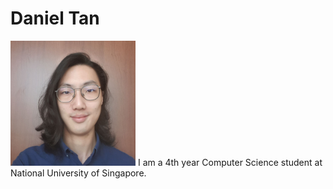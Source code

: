 # Daniel Tan

<img src="/assets/img/myFace.jpg" alt="" width="200" />
I am a 4th year Computer Science student at National University of Singapore.  
